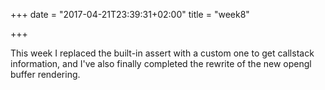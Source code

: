 +++
date = "2017-04-21T23:39:31+02:00"
title = "week8"

+++

This week I replaced the built-in assert with a custom one to get callstack information, and I've also finally completed the rewrite of the new opengl buffer rendering.
